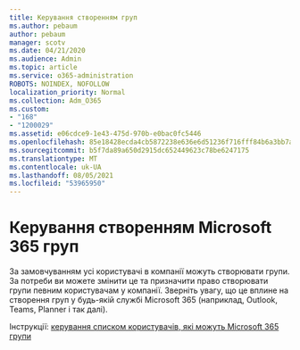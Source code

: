 ```yaml
---
title: Керування створенням груп
ms.author: pebaum
author: pebaum
manager: scotv
ms.date: 04/21/2020
ms.audience: Admin
ms.topic: article
ms.service: o365-administration
ROBOTS: NOINDEX, NOFOLLOW
localization_priority: Normal
ms.collection: Adm_O365
ms.custom:
- "168"
- "1200029"
ms.assetid: e06cdce9-1e43-475d-970b-e0bac0fc5446
ms.openlocfilehash: 85e18428ecda4cb5872238e636e6d51236f716fff84b6a3bb7a84e97eca3bdf8
ms.sourcegitcommit: b5f7da89a650d2915dc652449623c78be6247175
ms.translationtype: MT
ms.contentlocale: uk-UA
ms.lasthandoff: 08/05/2021
ms.locfileid: "53965950"
---
```

# <a name="control-creation-of-microsoft-365-groups"></a>Керування створенням Microsoft 365 груп

За замовчуванням усі користувачі в компанії можуть створювати групи. За потреби ви можете змінити це та призначити право створювати групи певним користувачам у компанії. Зверніть увагу, що це вплине на створення груп у будь-якій службі Microsoft 365 (наприклад, Outlook, Teams, Planner і так далі).
  
Інструкції: [керування списком користувачів, які можуть Microsoft 365 групи](https://docs.microsoft.com/microsoft-365/admin/create-groups/manage-creation-of-groups)
